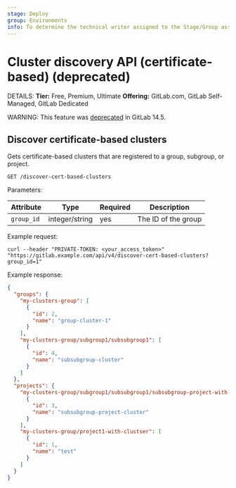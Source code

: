 ```yaml
---
stage: Deploy
group: Environments
info: To determine the technical writer assigned to the Stage/Group associated with this page, see https://handbook.gitlab.com/handbook/product/ux/technical-writing/#assignments
---
```


# Cluster discovery API (certificate-based) (deprecated)

DETAILS:
**Tier:** Free, Premium, Ultimate
**Offering:** GitLab.com, GitLab Self-Managed, GitLab Dedicated

WARNING:
This feature was [deprecated](https://gitlab.com/groups/gitlab-org/configure/-/epics/8) in GitLab 14.5.

## Discover certificate-based clusters

Gets certificate-based clusters that are registered to a group, subgroup, or project.

```plaintext
GET /discover-cert-based-clusters
```

Parameters:

| Attribute | Type           | Required | Description                                                                   |
| --------- | -------------- | -------- | ----------------------------------------------------------------------------- |
| `group_id`      | integer/string | yes      | The ID of the group |

Example request:

```shell
curl --header "PRIVATE-TOKEN: <your_access_token>" "https://gitlab.example.com/api/v4/discover-cert-based-clusters?group_id=1"
```

Example response:

```json
{
  "groups": {
    "my-clusters-group": [
      {
        "id": 2,
        "name": "group-cluster-1"
      }
    ],
    "my-clusters-group/subgroup1/subsubgroup1": [
      {
        "id": 4,
        "name": "subsubgroup-cluster"
      }
    ]
  },
  "projects": {
    "my-clusters-group/subgroup1/subsubgroup1/subsubgroup-project-with-cluster": [
      {
        "id": 3,
        "name": "subsubgroup-project-cluster"
      }
    ],
    "my-clusters-group/project1-with-clustser": [
      {
        "id": 1,
        "name": "test"
      }
    ]
  }
}
```
